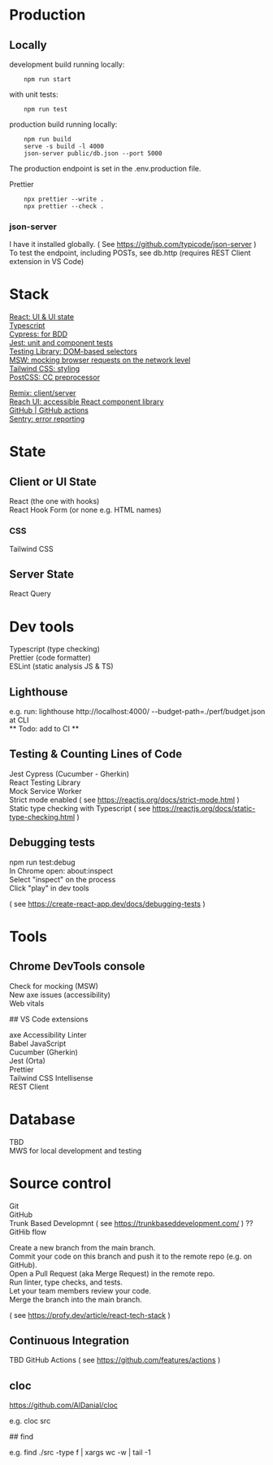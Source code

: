 # Production

## Locally

development build running locally:

        npm run start

with unit tests:

        npm run test

production build running locally:

        npm run build
        serve -s build -l 4000
        json-server public/db.json --port 5000

The production endpoint is set in the .env.production file.

Prettier

        npx prettier --write .
        npx prettier --check .

### json-server

I have it installed globally. ( See https://github.com/typicode/json-server )  
To test the endpoint, including POSTs, see db.http (requires REST Client extension in VS Code)

# Stack

[React: UI & UI state](https://reactjs.org/)  
[Typescript](https://www.typescriptlang.org/)  
[Cypress: for BDD](https://cypress.io/)  
[Jest: unit and component tests](https://jestjs.io/)  
[Testing Library: DOM-based selectors](https://testing-library.com/)  
[MSW: mocking browser requests on the network level](https://mswjs.io/)  
[Tailwind CSS: styling](https://tailwindcss.com/)  
[PostCSS: CC preprocessor](https://postcss.org/)

[Remix: client/server](https://remix.run/)  
[Reach UI: accessible React component library](https://reach.tech/)  
[GitHub | GitHub actions](https://github.com/features/actions)  
[Sentry: error reporting](https://sentry.io/)

# State

## Client or UI State

React (the one with hooks)  
React Hook Form (or none e.g. HTML names)

### CSS

Tailwind CSS

## Server State

React Query

# Dev tools

Typescript (type checking)  
Prettier (code formatter)  
ESLint (static analysis JS & TS)

## Lighthouse

e.g. run: lighthouse http://localhost:4000/ --budget-path=./perf/budget.json at CLI  
** Todo: add to CI **

## Testing & Counting Lines of Code

Jest
Cypress (Cucumber - Gherkin)  
React Testing Library  
Mock Service Worker  
Strict mode enabled ( see https://reactjs.org/docs/strict-mode.html )  
Static type checking with Typescript ( see https://reactjs.org/docs/static-type-checking.html )

## Debugging tests

npm run test:debug  
In Chrome open: about:inspect  
Select "inspect" on the process  
Click "play" in dev tools

( see https://create-react-app.dev/docs/debugging-tests )

# Tools

## Chrome DevTools console

Check for mocking (MSW)  
 New axe issues (accessibility)  
 Web vitals

## VS Code extensions

axe Accessibility Linter  
Babel JavaScript  
Cucumber (Gherkin)  
Jest (Orta)  
Prettier  
Tailwind CSS Intellisense  
REST Client

# Database

TBD  
MWS for local development and testing

# Source control

Git  
GitHub  
Trunk Based Developmnt ( see https://trunkbaseddevelopment.com/ ) ?? GitHib flow

Create a new branch from the main branch.  
Commit your code on this branch and push it to the remote repo (e.g. on GitHub).  
Open a Pull Request (aka Merge Request) in the remote repo.  
Run linter, type checks, and tests.  
Let your team members review your code.  
Merge the branch into the main branch.

( see https://profy.dev/article/react-tech-stack )

## Continuous Integration

TBD GitHub Actions ( see https://github.com/features/actions )

## cloc

https://github.com/AlDanial/cloc

e.g. cloc src

## find

e.g. find ./src -type f | xargs wc -w | tail -1
